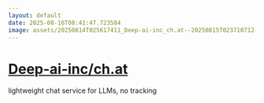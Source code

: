 ```yaml
---
layout: default
date: 2025-08-16T08:41:47.723584
image: assets/20250814T025617411_Deep-ai-inc_ch.at--20250815T023710712--cropped.png
---
```


# [Deep-ai-inc/ch.at](https://github.com/Deep-ai-inc/ch.at)

lightweight chat service for LLMs, no tracking
